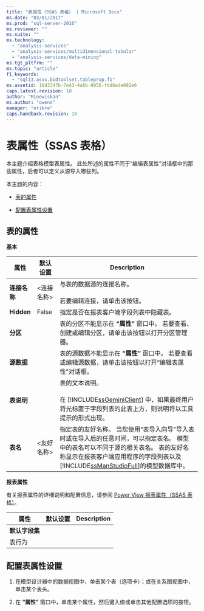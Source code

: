 ```yaml
---
title: "表属性（SSAS 表格） | Microsoft Docs"
ms.date: "03/01/2017"
ms.prod: "sql-server-2016"
ms.reviewer: ""
ms.suite: ""
ms.technology: 
  - "analysis-services"
  - "analysis-services/multidimensional-tabular"
  - "analysis-services/data-mining"
ms.tgt_pltfrm: ""
ms.topic: "article"
f1_keywords: 
  - "sql13.asvs.bidtoolset.tableprop.f1"
ms.assetid: 16d3347b-7e43-4a6b-9956-fdd6ede092e6
caps.latest.revision: 10
author: "Minewiskan"
ms.author: "owend"
manager: "erikre"
caps.handback.revision: 10
---
```

# 表属性（SSAS 表格）
  本主题介绍表格模型表属性。 此处所述的属性不同于“编辑表属性”对话框中的那些属性，后者可以定义从源导入哪些列。  
  
 本主题的内容：  
  
-   [表的属性](#bkmk_properties)  
  
-   [配置表属性设置](#bkmk_config_prop)  
  
##  <a name="bkmk_properties"></a> 表的属性  
 **基本**  
  
|属性|默认设置|Description|  
|--------------|---------------------|-----------------|  
|**连接名称**|\<连接名称>|与表的数据源的连接名称。<br /><br /> 若要编辑连接，请单击该按钮。|  
|**Hidden**|False|指定是否在报表客户端字段列表中隐藏表。|  
|**分区**||表的分区不能显示在 **“属性”** 窗口中。 若要查看、创建或编辑分区，请单击该按钮以打开分区管理器。|  
|**源数据**||表的源数据不能显示在 **“属性”** 窗口中。 若要查看或编辑源数据，请单击该按钮以打开“编辑表属性”对话框。|  
|**表说明**||表的文本说明。<br /><br /> 在 [!INCLUDE[ssGeminiClient](../../includes/ssgeminiclient-md.md)] 中，如果最终用户将光标置于字段列表的此表上方，则说明将以工具提示的形式出现。|  
|**表名**|\<友好名称>|指定表的友好名称。 当您使用“表导入向导”导入表时或在导入后的任意时间，可以指定表名。 模型中的表名可以不同于源的相关表名。 表的友好名称显示在报表客户端应用程序的字段列表以及 [!INCLUDE[ssManStudioFull](../../includes/ssmanstudiofull-md.md)]的模型数据库中。|  
  
 **报表属性**  
  
 有关报表属性的详细说明和配置信息，请参阅 [Power View 报表属性（SSAS 表格）](../../analysis-services/tabular-models/power-view-reporting-properties-ssas-tabular.md)。  
  
|属性|默认设置|Description|  
|--------------|---------------------|-----------------|  
|**默认字段集**|||  
|表行为|||  
  
##  <a name="bkmk_config_prop"></a> 配置表属性设置  
  
1.  在模型设计器中的数据视图中，单击某个表（选项卡）；或在关系图视图中，单击某个表头。  
  
2.  在 **“属性”** 窗口中，单击某个属性，然后键入值或单击其他配置选项的按钮。  
  
  